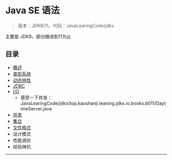#   Java SE 语法

>   版本：JDK8/11，代码：JavaLearingCode/jdkx

主要是 JDK8，部分跟进到11为止

##  目录
-   [概述](j100/README.md)
-   [类型系统](j101/README.md)
-   [动态特性](j102/README.md)
-   [JDBC](j103/README.md)
-   [I/O](j104/README.md)
    -   感受一下并发：JavaLearingCode/jdkx/top.kaoshanji.leaning.jdkx.io.books.b011/DaytimeServer.java
-   [并发](j105/README.md)
-   [集合](j106/README.md)
-   [文件格式](j107/README.md)
-   设计模式
-   性能调优
-   经验神坑


----